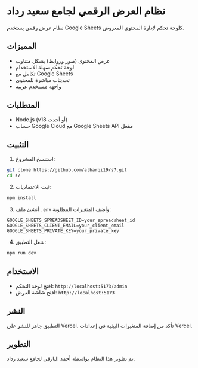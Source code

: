 # نظام العرض الرقمي لجامع سعيد رداد

نظام عرض رقمي يستخدم Google Sheets كلوحة تحكم لإدارة المحتوى المعروض.

## المميزات

- عرض المحتوى (صور وروابط) بشكل متناوب
- لوحة تحكم سهلة الاستخدام
- تكامل مع Google Sheets
- تحديثات مباشرة للمحتوى
- واجهة مستخدم عربية

## المتطلبات

- Node.js (v18 أو أحدث)
- حساب Google Cloud مع Google Sheets API مفعل

## التثبيت

1. استنسخ المشروع:
```bash
git clone https://github.com/albarqi19/s7.git
cd s7
```

2. ثبت الاعتماديات:
```bash
npm install
```

3. أنشئ ملف `.env` وأضف المتغيرات المطلوبة:
```env
GOOGLE_SHEETS_SPREADSHEET_ID=your_spreadsheet_id
GOOGLE_SHEETS_CLIENT_EMAIL=your_client_email
GOOGLE_SHEETS_PRIVATE_KEY=your_private_key
```

4. شغل التطبيق:
```bash
npm run dev
```

## الاستخدام

- افتح لوحة التحكم: `http://localhost:5173/admin`
- افتح شاشة العرض: `http://localhost:5173`

## النشر

التطبيق جاهز للنشر على Vercel. تأكد من إضافة المتغيرات البيئية في إعدادات Vercel.

## التطوير

تم تطوير هذا النظام بواسطة أحمد البارقي لجامع سعيد رداد.
